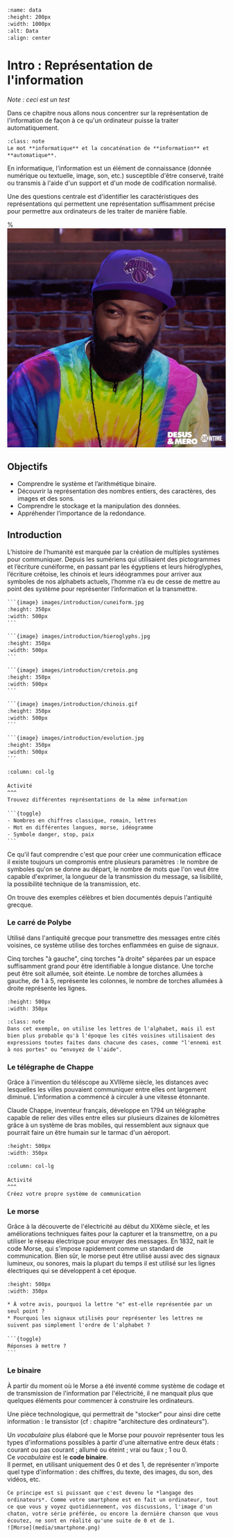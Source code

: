 ````{image} images/introduction/data.jpeg
:name: data
:height: 200px
:width: 1000px
:alt: Data
:align: center
`````

# Intro : Représentation de l'information


*Note : ceci est un test*

Dans ce chapitre nous allons nous concentrer sur la représentation de l'information de façon à ce qu'un ordinateur puisse la traiter automatiquement.  

````{admonition}
:class: note
Le mot **informatique** et la concaténation de **information** et **automatique**.
````

En informatique, l'information est un élément de connaissance (donnée numérique ou textuelle, image, son, etc.) susceptible d'être conservé, traité ou transmis à l'aide d'un support et d'un mode de codification normalisé.

Une des questions centrale est d'identifier les caractéristiques des représentations qui permettent une représentation suffisamment précise pour permettre aux ordinateurs de les traiter de manière fiable.

%![Hmm](images/introduction/hmm.gif)

## Objectifs

- Comprendre le système et l’arithmétique binaire.  
- Découvrir la représentation des nombres entiers, des caractères, des images et des sons.
- Comprendre le stockage et la manipulation des données.
- Appréhender l’importance de la redondance.

## Introduction

L’histoire de l’humanité est marquée par la création de multiples systèmes pour communiquer. Depuis les sumériens qui utilisaient des pictogrammes et l’écriture cunéiforme, en passant par les égyptiens et leurs hiéroglyphes, l’écriture crétoise, les chinois et leurs idéogrammes pour arriver aux symboles de nos alphabets actuels, l’homme n’a eu de cesse de mettre au point des système pour représenter l’information et la transmettre.

````{tabbed} Sumérien
```{image} images/introduction/cuneiform.jpg
:height: 350px
:width: 500px
```
````

````{tabbed} Égyptien
```{image} images/introduction/hieroglyphs.jpg
:height: 350px
:width: 500px
```
````

````{tabbed} Crétois
```{image} images/introduction/cretois.png
:height: 350px
:width: 500px
```
````

````{tabbed} Chinois
```{image} images/introduction/chinois.gif
:height: 350px
:width: 500px
```
````

````{tabbed} Évolution
```{image} images/introduction/evolution.jpg
:height: 350px
:width: 500px
```
````



````{panels}
:column: col-lg

Activité
^^^
Trouvez différentes représentations de la même information

```{toggle} 
- Nombres en chiffres classique, romain, lettres
- Mot en différentes langues, morse, idéogramme
- Symbole danger, stop, paix
```
````

Ce qu'il faut comprendre c'est que pour créer une communication efficace il existe toujours un compromis entre plusieurs paramètres : le nombre de symboles qu'on se donne au départ, le nombre de mots que l'on veut être capable d'exprimer, la longueur de la transmission du message, sa lisibilité, la possibilité technique de la transmission, etc.

On trouve des exemples célèbres et bien documentés depuis l'antiquité grecque.

### Le carré de Polybe

Utilisé dans l'antiquité grecque pour transmettre des messages entre cités voisines, ce système utilise des torches enflammées en guise de signaux. 

Cinq torches "à gauche", cinq torches "à droite" séparées par un espace suffisamment grand pour être identifiable à longue distance. Une torche peut être soit allumée, soit éteinte. Le nombre de torches allumées à gauche, de 1 à 5, représente les colonnes, le nombre de torches allumées à droite représente les lignes. 

````{image} images/introduction/polybe.png
:height: 500px
:width: 350px
````

````{admonition}
:class: note
Dans cet exemple, on utilise les lettres de l'alphabet, mais il est bien plus probable qu'à l'époque les cités voisines utilisaient des expressions toutes faites dans chacune des cases, comme "l'ennemi est à nos portes" ou "envoyez de l'aide".
````

### Le télégraphe de Chappe

Grâce à l'invention du téléscope au XVIIème siècle, les distances avec lesquelles les villes pouvaient communiquer entre elles ont largement diminué. L'information a commencé à circuler à une vitesse étonnante. 

Claude Chappe, inventeur français, développe en 1794 un télégraphe capable de relier des villes entre elles sur plusieurs dizaines de kilomètres grâce à un système de bras mobiles, qui ressemblent aux signaux que pourrait faire un être humain sur le tarmac d'un aéroport. 

````{image} images/introduction/chappe.jpeg
:height: 500px
:width: 350px
````

````{panels}
:column: col-lg

Activité
^^^
Créez votre propre système de communication
````

### Le morse

Grâce à la découverte de l'électricité au début du XIXème siècle, et les améliorations techniques faites pour la capturer et la transmettre, on a pu utiliser le réseau électrique pour envoyer des messages. En 1832, nait le code Morse, qui s'impose rapidement comme un standard de communication. 
Bien sûr, le morse peut être utilisé aussi avec des signaux lumineux, ou sonores, mais la plupart du temps il est utilisé sur les lignes électriques qui se développent à cet époque. 

````{image} images/introduction/morse.png
:height: 500px
:width: 350px
````

````{admonition} Questions ?
* À votre avis, pourquoi la lettre "e" est-elle représentée par un seul point ? 
* Pourquoi les signaux utilisés pour représenter les lettres ne suivent pas simplement l'ordre de l'alphabet ?

```{toggle} 
Réponses à mettre ?
```

````

### Le binaire

À partir du moment où le Morse a été inventé comme système de codage et de transmission de l'information par l'électricité, il ne manquait plus que quelques éléments pour commencer à construire les ordinateurs.

Une pièce technologique, qui permettrait de "stocker" pour ainsi dire cette information : le transistor (cf : chapitre "architecture des ordinateurs").

Un *vocabulaire* plus élaboré que le Morse pour pouvoir représenter tous les types d'informations possibles à partir d'une alternative entre deux états : courant ou pas courant ; allumé ou éteint ; vrai ou faux ; 1 ou 0.  
Ce *vocabulaire* est le **code binaire**.  
Il permet, en utilisant uniquement des 0 et des 1, de représenter n'importe quel type d'information : des chiffres, du texte, des images, du son, des vidéos, etc. 

````{admonition} Note
Ce principe est si puissant que c'est devenu le *langage des ordinateurs*. Comme votre smartphone est en fait un ordinateur, tout ce que vous y voyez quotidiennement, vos discussions, l'image d'un chaton, votre série préférée, ou encore la dernière chanson que vous écoutez, ne sont en réalité qu'une suite de 0 et de 1.
![Morse](media/smartphone.png)
`````

<!---
Au milieu du XIXe siècle, les fragments d’un papyrus vieux de plus 4000 ans découvert sur le site de Thèbes sont rassemblés par l’égyptologue écossais Henry Rhind. Aujourd’hui exposés au British Museum de Londres, les cinq mètres du document montrent que les égyptiens utilisaient une représentation binaire des nombres pour effectuer les opérations arithmétiques de base – addition, soustraction, multiplication et division – pour résoudre des problèmes d’algèbre et de géométrie.

Au milieu du XXe siècle, les difficultés liées à l’utilisation du système décimal dans les premiers calculateurs amène les chercheurs à exploiter cette ancienne notion que les multiplications et les divisions dans le système binaire se réalisent au moyen de simples additions et soustractions. L’informatique digitale, basée sur le système binaire, s’est imposée jusqu’à ce jour.
-->
